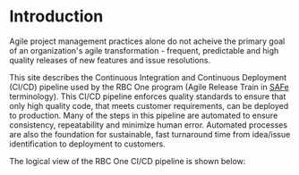 # Introduction

Agile project management practices alone do not acheive the primary goal of an organization's agile transformation - frequent, predictable and high quality releases of new features and issue resolutions.

This site describes the Continuous Integration and Continuous Deployment (CI/CD) pipeline used by the RBC One program (Agile Release Train in [SAFe](http://www.scaledagileframework.com) terminology). This CI/CD pipeline enforces quality standards to ensure that only high quality code, that meets customer requirements, can be deployed to production. Many of the steps in this pipeline are automated to ensure consistency, repeatability and minimize human error. Automated processes are also the foundation for sustainable, fast turnaround time from idea/issue identification to deployment to customers.

The logical view of the RBC One CI/CD pipeline is shown below:




